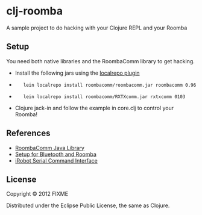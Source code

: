 # clj-roomba

A sample project to do hacking with your Clojure REPL and your Roomba

## Setup
You need both native libraries and the RoombaComm library to get 
hacking.
* Install the following jars using the [localrepo plugin](https://github.com/kumarshantanu/lein-localrepo)
*        lein localrepo install roombacomm/roombacomm.jar roombacomm 0.96
*        lein localrepo install roombacomm/RXTXcomm.jar rxtxcomm 0103 
* Clojure jack-in and follow the example in core.clj to control your Roomba!

## References
* [RoombaComm Java Library](http://hackingroomba.com/code/roombacomm/)
* [Setup for Bluetooth and Roomba](http://gigasquidsoftware.com/wordpress/?p=441)
* [iRobot Serial Command Interface](http://www.irobot.com/images/consumer/hacker/roomba_sci_spec_manual.pdf)

## License

Copyright © 2012 FIXME

Distributed under the Eclipse Public License, the same as Clojure.

